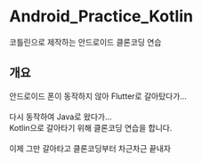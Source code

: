 # Android_Practice_Kotlin
코틀린으로 제작하는 안드로이드 클론코딩 연습

## 개요
안드로이드 폰이 동작하지 않아 Flutter로 갈아탔다가...  
<br>
다시 동작하여 Java로 왔다가...
<br>
Kotlin으로 갈아타기 위해 클론코딩 연습을 합니다.  
<br>
이제 그만 갈아타고 클론코딩부터 차근차근 끝내자
